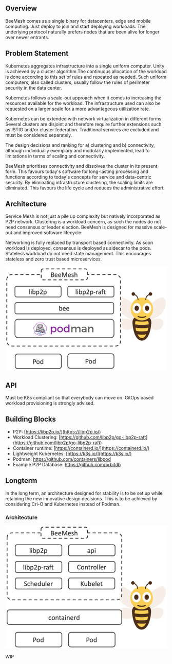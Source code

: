 ## Overview
BeeMesh comes as a single binary for datacenters, edge and mobile computing. Just deploy to join and start deploying workloads. The underlying protocol naturally prefers nodes that are been alive for longer over newer entrants.

## Problem Statement
Kubernetes aggregates infrastructure into a single uniform computer. Unity is achieved by a cluster algorithm.The continuous allocation of the workload is done according to this set of rules and repeated as needed. Such uniform computers, also called clusters, usually follow the rules of perimeter security in the data center.

Kubernetes follows a scale-out approach when it comes to increasing the resources available for the workload. The infrastructure used can also be requested on a larger scale for a more advantageous utilization rate.

Kubernetes can be extended with network virtualization in different forms. Several clusters are disjoint and therefore require further extensions such as ISTIO and/or cluster federation. Traditional services are excluded and must be considered separately.

The design decisions and ranking for a) clustering and b) connectivity, although individually exemplary and modularly implemented, lead to limitations in terms of scaling and connectivity.

BeeMesh prioritises connectivity and dissolves the cluster in its present form. This favours today's software for long-lasting processing and functions according to today's concepts for service and data-centric security. By eliminating infrastructure clustering, the scaling limits are eliminated. This favours the life cycle and reduces the administrative effort.


## Architecture
Service Mesh is not just a pile up complexity but natively incorporated as P2P network. Clustering is a workload concern, as such the nodes do not need consensus or leader election. BeeMesh is designed for massive scale-out and improved software lifecycle.

Networking is fully replaced by transport based connectivity. As soon workload is deployed, consensus is deployed as sidecar to the pods. Stateless workload do not need state management. This encourages stateless and zero trust based microservices.

![BeeMesh Binary](assets/img/prototype.png)


## API
Must be K8s compliant so that everybody can move on. GitOps based workload provisioning is strongly advised.


## Building Blocks
* P2P: [https://libp2p.io/](https://libp2p.io/)
* Workload Clustering: [https://github.com/libp2p/go-libp2p-raft](https://github.com/libp2p/go-libp2p-raft)
* Container runtime: [https://containerd.io/](https://containerd.io/)
* Lightweight Kubernetes: [https://k3s.io/](https://k3s.io/)
* Podman: https://github.com/containers/libpod
* Example P2P Database: https://github.com/orbitdb


## Longterm

In the long term, an architecture designed for stability is to be set up while retaining the new innovative design decisions. This is to be achieved by considering Cri-O and Kubernetes instead of Podman.

### Architecture

![BeeMesh Binary](assets/img/beemesh.png)


WIP
